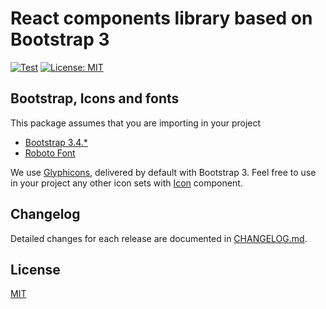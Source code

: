 # React components library based on Bootstrap 3

[![Test](https://github.com/NilFoundation/react-components/actions/workflows/test.yaml/badge.svg)](https://github.com/NilFoundation/react-components/actions/workflows/test.yaml)
[![License: MIT](https://img.shields.io/badge/License-MIT-green.svg)](https://opensource.org/licenses/MIT)

## Bootstrap, Icons and fonts

This package assumes that you are importing in your project
- [Bootstrap 3.4.*](https://getbootstrap.com/docs/3.4/getting-started/#download)
- [Roboto Font](https://fonts.google.com/specimen/Roboto)

We use [Glyphicons](https://getbootstrap.com/docs/3.3/components/#glyphicons), delivered by default with Bootstrap 3. Feel free to use in your project any other icon sets with [Icon](./src/components/Icon/Icon.tsx) component.

## Changelog

Detailed changes for each release are documented in [CHANGELOG.md](./CHANGELOG.md).

## License

[MIT](http://opensource.org/licenses/MIT)
